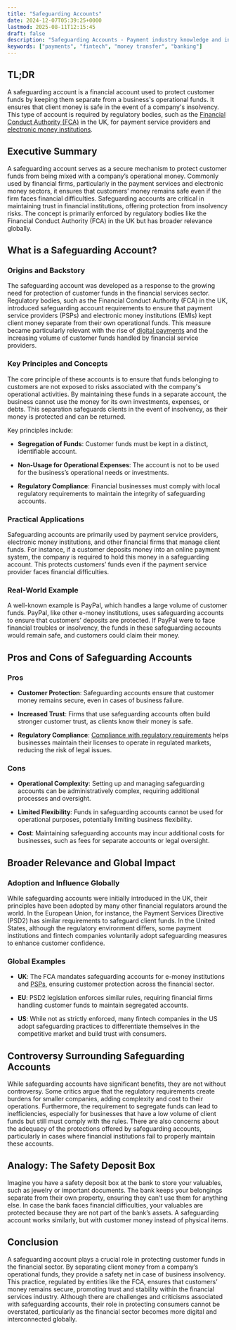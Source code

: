 ```yaml
---
title: "Safeguarding Accounts"
date: 2024-12-07T05:39:25+0000
lastmod: 2025-08-11T12:15:45
draft: false
description: "Safeguarding Accounts - Payment industry knowledge and insights"
keywords: ["payments", "fintech", "money transfer", "banking"]
---
```


## TL;DR

A safeguarding account is a financial account used to protect customer funds by keeping them separate from a business's operational funds. It ensures that client money is safe in the event of a company's insolvency. This type of account is required by regulatory bodies, such as the [Financial Conduct Authority (FCA)](https://faisalkhanllc.xyz/resources/payments-wiki/f/financial-conduct-authority-fca/) in the UK, for payment service providers and [electronic money institutions](https://faisalkhanllc.xyz/resources/payments-wiki/e/electronic-money-institution-emi/).

## Executive Summary

A safeguarding account serves as a secure mechanism to protect customer funds from being mixed with a company’s operational money. Commonly used by financial firms, particularly in the payment services and electronic money sectors, it ensures that customers’ money remains safe even if the firm faces financial difficulties. Safeguarding accounts are critical in maintaining trust in financial institutions, offering protection from insolvency risks. The concept is primarily enforced by regulatory bodies like the Financial Conduct Authority (FCA) in the UK but has broader relevance globally.

## What is a Safeguarding Account?

### Origins and Backstory

The safeguarding account was developed as a response to the growing need for protection of customer funds in the financial services sector. Regulatory bodies, such as the Financial Conduct Authority (FCA) in the UK, introduced safeguarding account requirements to ensure that payment service providers (PSPs) and electronic money institutions (EMIs) kept client money separate from their own operational funds. This measure became particularly relevant with the rise of [digital payments](https://faisalkhanllc.xyz/resources/payments-wiki/d/digital-payments/) and the increasing volume of customer funds handled by financial service providers.

### Key Principles and Concepts

The core principle of these accounts is to ensure that funds belonging to customers are not exposed to risks associated with the company's operational activities. By maintaining these funds in a separate account, the business cannot use the money for its own investments, expenses, or debts. This separation safeguards clients in the event of insolvency, as their money is protected and can be returned.

Key principles include:

- **Segregation of Funds**: Customer funds must be kept in a distinct, identifiable account.

- **Non-Usage for Operational Expenses**: The account is not to be used for the business’s operational needs or investments.

- **Regulatory Compliance**: Financial businesses must comply with local regulatory requirements to maintain the integrity of safeguarding accounts.

### Practical Applications

Safeguarding accounts are primarily used by payment service providers, electronic money institutions, and other financial firms that manage client funds. For instance, if a customer deposits money into an online payment system, the company is required to hold this money in a safeguarding account. This protects customers’ funds even if the payment service provider faces financial difficulties.

### Real-World Example

A well-known example is PayPal, which handles a large volume of customer funds. PayPal, like other e-money institutions, uses safeguarding accounts to ensure that customers’ deposits are protected. If PayPal were to face financial troubles or insolvency, the funds in these safeguarding accounts would remain safe, and customers could claim their money.

## Pros and Cons of Safeguarding Accounts

### Pros

- **Customer Protection**: Safeguarding accounts ensure that customer money remains secure, even in cases of business failure.

- **Increased Trust**: Firms that use safeguarding accounts often build stronger customer trust, as clients know their money is safe.

- **Regulatory Compliance**: [Compliance with regulatory requirements](https://faisalkhanllc.xyz/resources/payments-wiki/f/financial-regulatory-frameworks/) helps businesses maintain their licenses to operate in regulated markets, reducing the risk of legal issues.

### Cons

- **Operational Complexity**: Setting up and managing safeguarding accounts can be administratively complex, requiring additional processes and oversight.

- **Limited Flexibility**: Funds in safeguarding accounts cannot be used for operational purposes, potentially limiting business flexibility.

- **Cost**: Maintaining safeguarding accounts may incur additional costs for businesses, such as fees for separate accounts or legal oversight.

## Broader Relevance and Global Impact

### Adoption and Influence Globally

While safeguarding accounts were initially introduced in the UK, their principles have been adopted by many other financial regulators around the world. In the European Union, for instance, the Payment Services Directive (PSD2) has similar requirements to safeguard client funds. In the United States, although the regulatory environment differs, some payment institutions and fintech companies voluntarily adopt safeguarding measures to enhance customer confidence.

### Global Examples

- **UK**: The FCA mandates safeguarding accounts for e-money institutions and [PSPs](https://faisalkhanllc.xyz/resources/payments-wiki/p/payment-service-provider-psp/), ensuring customer protection across the financial sector.

- **EU**: PSD2 legislation enforces similar rules, requiring financial firms handling customer funds to maintain segregated accounts.

- **US**: While not as strictly enforced, many fintech companies in the US adopt safeguarding practices to differentiate themselves in the competitive market and build trust with consumers.

## Controversy Surrounding Safeguarding Accounts

While safeguarding accounts have significant benefits, they are not without controversy. Some critics argue that the regulatory requirements create burdens for smaller companies, adding complexity and cost to their operations. Furthermore, the requirement to segregate funds can lead to inefficiencies, especially for businesses that have a low volume of client funds but still must comply with the rules. There are also concerns about the adequacy of the protections offered by safeguarding accounts, particularly in cases where financial institutions fail to properly maintain these accounts.

## Analogy: The Safety Deposit Box

Imagine you have a safety deposit box at the bank to store your valuables, such as jewelry or important documents. The bank keeps your belongings separate from their own property, ensuring they can’t use them for anything else. In case the bank faces financial difficulties, your valuables are protected because they are not part of the bank’s assets. A safeguarding account works similarly, but with customer money instead of physical items.

## Conclusion

A safeguarding account plays a crucial role in protecting customer funds in the financial sector. By separating client money from a company’s operational funds, they provide a safety net in case of business insolvency. This practice, regulated by entities like the FCA, ensures that customers’ money remains secure, promoting trust and stability within the financial services industry. Although there are challenges and criticisms associated with safeguarding accounts, their role in protecting consumers cannot be overstated, particularly as the financial sector becomes more digital and interconnected globally.